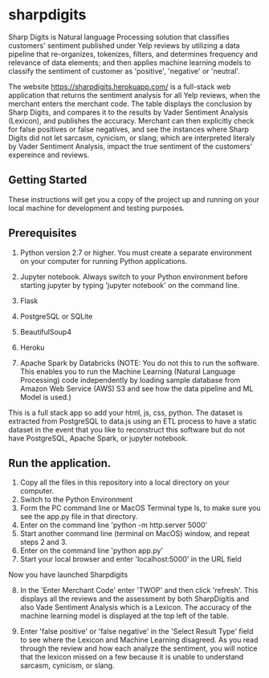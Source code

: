 # sharpdigits

Sharp Digits is Natural language Processing solution that classifies customers' sentiment published under Yelp reviews by utilizing a data pipeline that re-organizes, tokenizes, filters, and determines frequency and relevance of data elements; and then applies machine learning models to classify the sentiment of customer as 'positive', 'negative' or 'neutral'.

The website https://sharpdigits.herokuapp.com/ is a full-stack web application that returns the sentiment analysis for all Yelp reviews, when the merchant enters the merchant code. The table displays the conclusion by Sharp Digits, and compares it to the results by Vader Sentiment Analysis (Lexicon), and publishes the accuracy. Merchant can then explicitly check for false positives or false negatives, and see the instances where Sharp Digits did not let sarcasm, cynicism, or slang; which are interpreted literaly by Vader Sentiment Analysis, impact the true sentiment of the customers' expereince and reviews.

## Getting Started
These instructions will get you a copy of the project up and running on your local machine for development and testing purposes.

## Prerequisites

1. Python version 2.7 or higher.   You must create a separate environment on your computer for running Python applications.

2. Jupyter notebook.  Always switch to your Python environment before starting jupyter by typing 'jupyter notebook' on the command line.

3. Flask

4. PostgreSQL or SQLite

5. BeautifulSoup4

6. Heroku

7. Apache Spark by Databricks (NOTE: You do not this to run the software.  This enables you to run the Machine Learning (Natural Language Processing) code independently by loading sample database from Amazon Web Service (AWS) S3 and see how the data pipeline and ML Model is used.)

This is a full stack app so add your html, js, css, python.  The dataset is extracted from PostgreSQL to data.js using an ETL process to have a static dataset in the event that you like to reconstruct this software but do not have PostgreSQL, Apache Spark, or jupyter notebook.

## Run the application.

1. Copy all the files in this repository into a local directory on your computer.
2. Switch to the Python Environment
3. Form the PC command line or MacOS Terminal type ls, to make sure you see the app.py file in that directory.
4. Enter on the command line 'python -m http.server 5000'
5. Start another command line (terminal on MacOS) window, and repeat steps 2 and 3.
6. Enter on the command line 'python app.py'
7. Start your local browser and enter 'localhost:5000' in the URL field

Now you have launched  Sharpdigits

8.  In the 'Enter Merchant Code' enter 'TWOP' and then click 'refresh'. This displays all the reviews and the assessment by both SharpDigitis and also Vade Sentiment Analysis which is a Lexicon.  The accuracy of the machine learning model is displayed at the top left of the table.

9.  Enter 'false positive' or 'false negative' in the 'Select Result Type'  field to see where the Lexicon and Machine Learning disagreed.  As you read through the review and how each analyze the sentiment, you will notice that the lexicon missed on a few because it is unable to understand sarcasm, cynicism, or slang.





